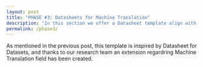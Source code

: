```yaml
---
layout: post
title: "PHASE #3: Datasheets for Machine Translation"
description: "In this section we offer a Datasheet template align with Machine Translation (Section 1), as well as, we provide the first two examples for the community (Section 2). "
permalink: /phase3/
---
```






As mentioned in the previous post, this template is inspired by Datasheet for Datasets, and thanks to our research team an extension regardring Machine Translation field has been created.